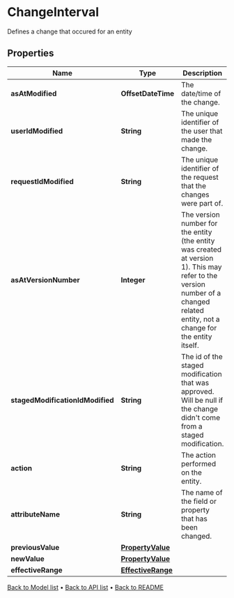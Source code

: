 

# ChangeInterval

Defines a change that occured for an entity

## Properties

| Name | Type | Description | Notes |
|------------ | ------------- | ------------- | -------------|
|**asAtModified** | **OffsetDateTime** | The date/time of the change. |  [optional] |
|**userIdModified** | **String** | The unique identifier of the user that made the change. |  [optional] |
|**requestIdModified** | **String** | The unique identifier of the request that the changes were part of. |  [optional] |
|**asAtVersionNumber** | **Integer** | The version number for the entity (the entity was created at version 1). This may refer to the version number of a changed related entity, not a change for the entity itself. |  [optional] |
|**stagedModificationIdModified** | **String** | The id of the staged modification that was approved. Will be null if the change didn&#39;t come from a staged modification. |  [optional] |
|**action** | **String** | The action performed on the entity. |  [optional] |
|**attributeName** | **String** | The name of the field or property that has been changed. |  [optional] |
|**previousValue** | [**PropertyValue**](PropertyValue.md) |  |  [optional] |
|**newValue** | [**PropertyValue**](PropertyValue.md) |  |  [optional] |
|**effectiveRange** | [**EffectiveRange**](EffectiveRange.md) |  |  [optional] |



[Back to Model list](../README.md#documentation-for-models) &#8226; [Back to API list](../README.md#documentation-for-api-endpoints) &#8226; [Back to README](../README.md)


